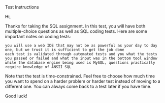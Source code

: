 Test Instructions

Hi,

Thanks for taking the SQL assignment.
In this test, you will have both multiple-choice questions as well as SQL coding tests.
Here are some important notes on coding tests:

    you will use a web IDE that may not be as powerful as your day to day one, but we trust it is sufficient to get the job done
    each test is validated through automated tests and you what the tests you passed or failed and what the input was in the bottom tool window
    while the database engine being used is MySQL, questions practically require knowledge of ANSII SQL

Note that the test is time-constrained.
Feel free to choose how much time you want to spend on a harder problem or harder test instead of moving to a different one.
You can always come back to a test later if you have time.

Good luck!
